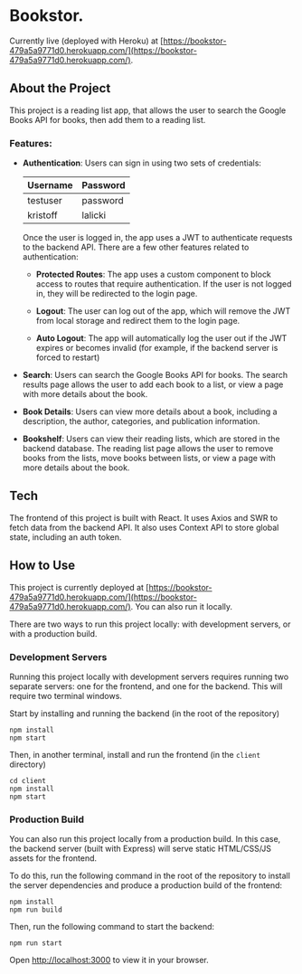 # Bookstor.

Currently live (deployed with Heroku) at [https://bookstor-479a5a9771d0.herokuapp.com/](https://bookstor-479a5a9771d0.herokuapp.com/).


## About the Project

This project is a reading list app, that allows the user to search the Google Books API for books, then add them to a reading list.

### Features:

- **Authentication**: Users can sign in using two sets of credentials:

  | Username | Password |
  | -------- | -------- |
  | testuser | password |
  | kristoff | lalicki  |

  Once the user is logged in, the app uses a JWT to authenticate requests to the backend API. There are a few other features related to authentication:

  - **Protected Routes**: The app uses a custom component to block access to routes that require authentication. If the user is not logged in, they will be redirected to the login page.

  - **Logout**: The user can log out of the app, which will remove the JWT from local storage and redirect them to the login page.

  - **Auto Logout**: The app will automatically log the user out if the JWT expires or becomes invalid (for example, if the backend server is forced to restart)

- **Search**: Users can search the Google Books API for books. The search results page allows the user to add each book to a list, or view a page with more details about the book.

- **Book Details**: Users can view more details about a book, including a description, the author, categories, and publication information.

- **Bookshelf**: Users can view their reading lists, which are stored in the backend database. The reading list page allows the user to remove books from the lists, move books between lists, or view a page with more details about the book.

## Tech

The frontend of this project is built with React. It uses Axios and SWR to fetch data from the backend API. It also uses Context API to store global state, including an auth token.

## How to Use

This project is currently deployed at [https://bookstor-479a5a9771d0.herokuapp.com/](https://bookstor-479a5a9771d0.herokuapp.com/). You can also run it locally.

There are two ways to run this project locally: with development servers, or with a production build.

### Development Servers

Running this project locally with development servers requires running two separate servers: one for the frontend, and one for the backend. This will require two terminal windows.

Start by installing and running the backend (in the root of the repository)

```
npm install
npm start
```

Then, in another terminal, install and run the frontend (in the `client` directory)

```
cd client
npm install
npm start
```

### Production Build

You can also run this project locally from a production build. In this case, the backend server (built with Express) will serve static HTML/CSS/JS assets for the frontend.

To do this, run the following command in the root of the repository to install the server dependencies and produce a production build of the frontend:

```
npm install
npm run build
```

Then, run the following command to start the backend:

```
npm run start
```

Open [http://localhost:3000](http://localhost:3000) to view it in your browser.
